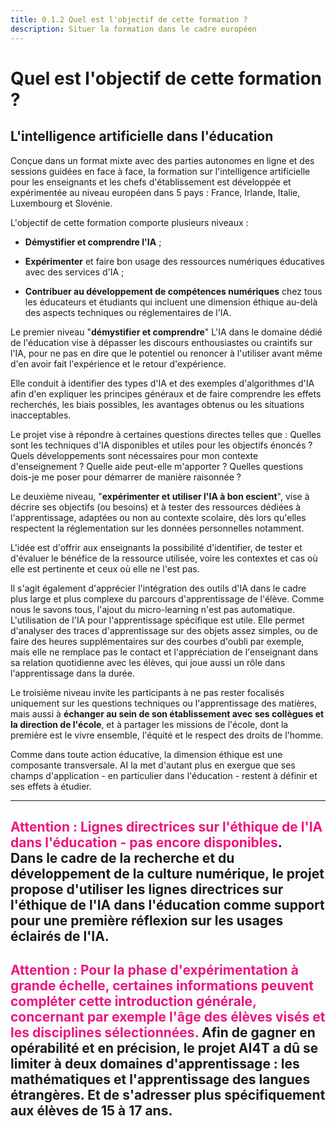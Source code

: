 ```yaml
---
title: 0.1.2 Quel est l'objectif de cette formation ?
description: Situer la formation dans le cadre européen
---
```


# Quel est l'objectif de cette formation ?

## L'intelligence artificielle dans l'éducation

Conçue dans un format mixte avec des parties autonomes en ligne et des sessions guidées en face à face, la formation sur l'intelligence artificielle pour les enseignants et les chefs d'établissement est développée et expérimentée au niveau européen dans 5 pays : France, Irlande, Italie, Luxembourg et Slovénie.

L'objectif de cette formation comporte plusieurs niveaux :

- **Démystifier et comprendre l'IA** ;

- **Expérimenter** et faire bon usage des ressources numériques éducatives avec des services d'IA ;

- **Contribuer au développement de compétences numériques** chez tous les éducateurs et étudiants qui incluent une dimension éthique au-delà des aspects techniques ou réglementaires de l'IA.

Le premier niveau "**démystifier et comprendre**" L'IA dans le domaine dédié de l'éducation vise à dépasser les discours enthousiastes ou craintifs sur l'IA, pour ne pas en dire que le potentiel ou renoncer à l'utiliser avant même d'en avoir fait l'expérience et le retour d'expérience.

Elle conduit à identifier des types d'IA et des exemples d'algorithmes d'IA afin d'en expliquer les principes généraux et de faire comprendre les effets recherchés, les biais possibles, les avantages obtenus ou les situations inacceptables.

Le projet vise à répondre à certaines questions directes telles que : Quelles sont les techniques d'IA disponibles et utiles pour les objectifs énoncés ? Quels développements sont nécessaires pour mon contexte d'enseignement ? Quelle aide peut-elle m'apporter ? Quelles questions dois-je me poser pour démarrer de manière raisonnée ?

Le deuxième niveau, "**expérimenter et utiliser l'IA à bon escient**", vise à décrire ses objectifs (ou besoins) et à tester des ressources dédiées à l'apprentissage, adaptées ou non au contexte scolaire, dès lors qu'elles respectent la réglementation sur les données personnelles notamment.

L'idée est d'offrir aux enseignants la possibilité d'identifier, de tester et d'évaluer le bénéfice de la ressource utilisée, voire les contextes et cas où elle est pertinente et ceux où elle ne l'est pas.

Il s'agit également d'apprécier l'intégration des outils d'IA dans le cadre plus large et plus complexe du parcours d'apprentissage de l'élève. Comme nous le savons tous, l'ajout du micro-learning n'est pas automatique. L'utilisation de l'IA pour l'apprentissage spécifique est utile. Elle permet d'analyser des traces d'apprentissage sur des objets assez simples, ou de faire des heures supplémentaires sur des courbes d'oubli par exemple, mais elle ne remplace pas le contact et l'appréciation de l'enseignant dans sa relation quotidienne avec les élèves, qui joue aussi un rôle dans l'apprentissage dans la durée.

Le troisième niveau invite les participants à ne pas rester focalisés uniquement sur les questions techniques ou l'apprentissage des matières, mais aussi à **échanger au sein de son établissement avec ses collègues et la direction de l'école**, et à partager les missions de l'école, dont la première est le vivre ensemble, l'équité et le respect des droits de l'homme.

Comme dans toute action éducative, la dimension éthique est une composante transversale. AI la met d'autant plus en exergue que ses champs d'application - en particulier dans l'éducation - restent à définir et ses effets à étudier.

---
<span style="color:#EE147F">**Attention : Lignes directrices sur l'éthique de l'IA dans l'éducation - pas encore disponibles**</span>.  
Dans le cadre de la recherche et du développement de la culture numérique, le projet propose d'utiliser les lignes directrices sur l'éthique de l'IA dans l'éducation comme support pour une première réflexion sur les usages éclairés de l'IA.
---
<span style="color:#EE147F">**Attention : Pour la phase d'expérimentation à grande échelle, certaines informations peuvent compléter cette introduction générale, concernant par exemple l'âge des élèves visés et les disciplines sélectionnées**.</span>
Afin de gagner en opérabilité et en précision, le projet AI4T a dû se limiter à deux domaines d'apprentissage : les mathématiques et l'apprentissage des langues étrangères. Et de s'adresser plus spécifiquement aux élèves de 15 à 17 ans.
---
